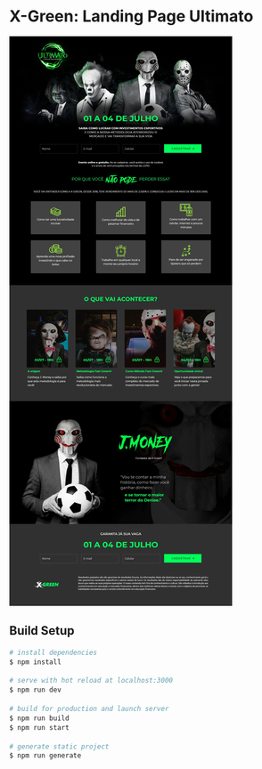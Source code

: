 # X-Green: Landing Page Ultimato

![Landing Page Ultimato Print Screen](static/x-green_ultimato.png)

## Build Setup

```bash
# install dependencies
$ npm install

# serve with hot reload at localhost:3000
$ npm run dev

# build for production and launch server
$ npm run build
$ npm run start

# generate static project
$ npm run generate
```
